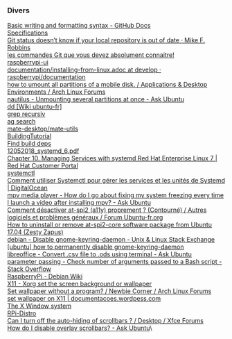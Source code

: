 ### Divers
[Basic writing and formatting syntax - GitHub Docs](https://docs.github.com/en/github/writing-on-github/getting-started-with-writing-and-formatting-on-github/basic-writing-and-formatting-syntax)\
[Specifications](https://specifications.freedesktop.org/)\
[Git status doesn’t know if your local repository is out of date · Mike F. Robbins](https://mikefrobbins.com/2016/02/18/git-status-doesnt-know-if-your-local-repository-is-out-of-date/)\
[les commandes Git que vous devez absolument connaitre!](https://www.hostinger.fr/tutoriels/commandes-git)\
[raspberrypi-ui](https://github.com/raspberrypi-ui)\
[documentation/installing-from-linux.adoc at develop · raspberrypi/documentation](https://github.com/raspberrypi/documentation/blob/develop/documentation/asciidoc/computers/getting-started/installing-from-linux.adoc)\
[how to umount all partitions of a mobile disk. / Applications &amp; Desktop Environments / Arch Linux Forums](https://bbs.archlinux.org/viewtopic.php?id=117100)\
[nautilus - Unmounting several partitions at once - Ask Ubuntu](https://askubuntu.com/questions/8819/unmounting-several-partitions-at-once)\
[dd [Wiki ubuntu-fr]](https://doc.ubuntu-fr.org/dd)\
[grep recursiv](https://stackoverflow.com/questions/1987926/how-do-i-grep-recursively)\
[ag search](https://github.com/ggreer/the_silver_searcher)\
[mate-desktop/mate-utils](https://github.com/mate-desktop/mate-utils)\
[BuildingTutorial](https://wiki.debian.org/BuildingTutorial)\
[Find build deps](https://askubuntu.com/questions/172367/how-do-i-find-the-dependencies-when-building-software-from-source)\
[12052018_systemd_6.pdf](https://access.redhat.com/sites/default/files/attachments/12052018_systemd_6.pdf)\
[Chapter 10. Managing Services with systemd Red Hat Enterprise Linux 7 | Red Hat Customer Portal](https://access.redhat.com/documentation/en-us/red_hat_enterprise_linux/7/html/system_administrators_guide/chap-managing_services_with_systemd)\
[systemctl](https://www.freedesktop.org/software/systemd/man/systemctl.html)\
[Comment utiliser Systemctl pour gérer les services et les unités de Systemd | DigitalOcean](https://www.digitalocean.com/community/tutorials/how-to-use-systemctl-to-manage-systemd-services-and-units-fr)\
[mpv media player - How do I go about fixing my system freezing every time I launch a video after installing mpv? - Ask Ubuntu](https://askubuntu.com/questions/1352457/how-do-i-go-about-fixing-my-system-freezing-every-time-i-launch-a-video-after-in)\
[Comment désactiver at-spi2 (a11y) proprement ? (Contourné) / Autres logiciels et problèmes généraux / Forum Ubuntu-fr.org](https://forum.ubuntu-fr.org/viewtopic.php?id=2004988)\
[How to uninstall or remove at-spi2-core software package from Ubuntu 17.04 (Zesty Zapus)](https://www.thelinuxfaq.com/ubuntu/ubuntu-17-04-zesty-/at-spi2-core?type=uninstall)\
[debian - Disable gnome-keyring-daemon - Unix &amp; Linux Stack Exchange](https://unix.stackexchange.com/questions/271661/disable-gnome-keyring-daemon/397645)\
[[ubuntu] how to permanently disable gnome-keyring-daemon](https://ubuntuforums.org/showthread.php?t=1655397)\
[libreoffice - Convert .csv file to .ods using terminal - Ask Ubuntu](https://askubuntu.com/questions/1105378/convert-csv-file-to-ods-using-terminal)\
[parameter passing - Check number of arguments passed to a Bash script - Stack Overflow](https://stackoverflow.com/questions/18568706/check-number-of-arguments-passed-to-a-bash-script)\
[RaspberryPi - Debian Wiki](https://wiki.debian.org/RaspberryPi)\
[X11 - Xorg set the screen background or wallpaper](https://revadig.blogspot.com/2017/09/x11-xorg-set-screen-background-or.html)\
[Set wallpaper without a program? / Newbie Corner / Arch Linux Forums](https://bbs.archlinux.org/viewtopic.php?id=119049)\
[set wallpaper on X11 | documentacoes.wordpess.com](https://documentacoes.wordpress.com/2015/06/05/set-wallpaper-on-x11/)\
[The X Window system](https://tronche.com/gui/x/)\
[RPi-Distro](https://github.com/RPi-Distro)\
[Can I turn off the auto-hiding of scrollbars ? / Desktop / Xfce Forums](https://forum.xfce.org/viewtopic.php?id=9540)\
[How do I disable overlay scrollbars? - Ask Ubuntu](https://askubuntu.com/questions/34214/how-do-i-disable-overlay-scrollbars)\
